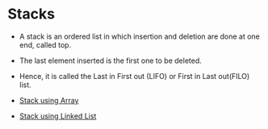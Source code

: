 # Stacks

* A stack is an ordered list in which insertion and deletion are done at one end, called top.
* The last element inserted is the first one to be deleted.
* Hence, it is called the Last in First out (LIFO) or First in Last out(FILO) list.

* [Stack using Array](stack.array.js)
* [Stack using Linked List](stack.linked-list.js)
